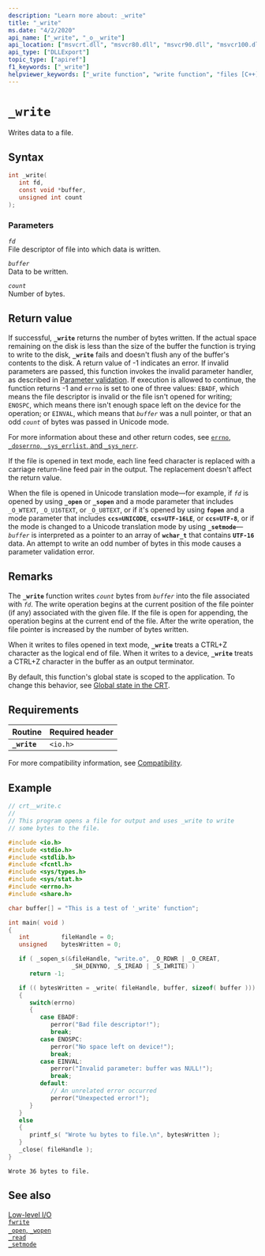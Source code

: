 ```yaml
---
description: "Learn more about: _write"
title: "_write"
ms.date: "4/2/2020"
api_name: ["_write", "_o__write"]
api_location: ["msvcrt.dll", "msvcr80.dll", "msvcr90.dll", "msvcr100.dll", "msvcr100_clr0400.dll", "msvcr110.dll", "msvcr110_clr0400.dll", "msvcr120.dll", "msvcr120_clr0400.dll", "ucrtbase.dll", "api-ms-win-crt-stdio-l1-1-0.dll"]
api_type: ["DLLExport"]
topic_type: ["apiref"]
f1_keywords: ["_write"]
helpviewer_keywords: ["_write function", "write function", "files [C++], writing to"]
---
```

# `_write`

Writes data to a file.

## Syntax

```C
int _write(
   int fd,
   const void *buffer,
   unsigned int count
);
```

### Parameters

*`fd`*\
File descriptor of file into which data is written.

*`buffer`*\
Data to be written.

*`count`*\
Number of bytes.

## Return value

If successful, **`_write`** returns the number of bytes written. If the actual space remaining on the disk is less than the size of the buffer the function is trying to write to the disk, **`_write`** fails and doesn't flush any of the buffer's contents to the disk. A return value of -1 indicates an error. If invalid parameters are passed, this function invokes the invalid parameter handler, as described in [Parameter validation](../parameter-validation.md). If execution is allowed to continue, the function returns -1 and `errno` is set to one of three values: `EBADF`, which means the file descriptor is invalid or the file isn't opened for writing; `ENOSPC`, which means there isn't enough space left on the device for the operation; or `EINVAL`, which means that *`buffer`* was a null pointer, or that an odd *`count`* of bytes was passed in Unicode mode.

For more information about these and other return codes, see [`errno`, `_doserrno`, `_sys_errlist`, and `_sys_nerr`](../errno-doserrno-sys-errlist-and-sys-nerr.md).

If the file is opened in text mode, each line feed character is replaced with a carriage return-line feed pair in the output. The replacement doesn't affect the return value.

When the file is opened in Unicode translation mode—for example, if *`fd`* is opened by using **`_open`** or **`_sopen`** and a mode parameter that includes `_O_WTEXT`, `_O_U16TEXT`, or `_O_U8TEXT`, or if it's opened by using **`fopen`** and a mode parameter that includes **`ccs=UNICODE`**, **`ccs=UTF-16LE`**, or **`ccs=UTF-8`**, or if the mode is changed to a Unicode translation mode by using **`_setmode`**—*`buffer`* is interpreted as a pointer to an array of **`wchar_t`** that contains **`UTF-16`** data. An attempt to write an odd number of bytes in this mode causes a parameter validation error.

## Remarks

The **`_write`** function writes *`count`* bytes from *`buffer`* into the file associated with *`fd`*. The write operation begins at the current position of the file pointer (if any) associated with the given file. If the file is open for appending, the operation begins at the current end of the file. After the write operation, the file pointer is increased by the number of bytes written.

When it writes to files opened in text mode, **`_write`** treats a CTRL+Z character as the logical end of file. When it writes to a device, **`_write`** treats a CTRL+Z character in the buffer as an output terminator.

By default, this function's global state is scoped to the application. To change this behavior, see [Global state in the CRT](../global-state.md).

## Requirements

| Routine | Required header |
|---|---|
| **`_write`** | `<io.h>` |

For more compatibility information, see [Compatibility](../compatibility.md).

## Example

```C
// crt__write.c
//
// This program opens a file for output and uses _write to write
// some bytes to the file.

#include <io.h>
#include <stdio.h>
#include <stdlib.h>
#include <fcntl.h>
#include <sys/types.h>
#include <sys/stat.h>
#include <errno.h>
#include <share.h>

char buffer[] = "This is a test of '_write' function";

int main( void )
{
   int         fileHandle = 0;
   unsigned    bytesWritten = 0;

   if ( _sopen_s(&fileHandle, "write.o", _O_RDWR | _O_CREAT,
                  _SH_DENYNO, _S_IREAD | _S_IWRITE) )
      return -1;

   if (( bytesWritten = _write( fileHandle, buffer, sizeof( buffer ))) == -1 )
   {
      switch(errno)
      {
         case EBADF:
            perror("Bad file descriptor!");
            break;
         case ENOSPC:
            perror("No space left on device!");
            break;
         case EINVAL:
            perror("Invalid parameter: buffer was NULL!");
            break;
         default:
            // An unrelated error occurred
            perror("Unexpected error!");
      }
   }
   else
   {
      printf_s( "Wrote %u bytes to file.\n", bytesWritten );
   }
   _close( fileHandle );
}
```

```Output
Wrote 36 bytes to file.
```

## See also

[Low-level I/O](../low-level-i-o.md)\
[`fwrite`](fwrite.md)\
[`_open`, `_wopen`](open-wopen.md)\
[`_read`](read.md)\
[`_setmode`](setmode.md)
